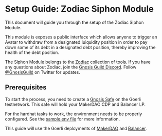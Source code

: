 # Setup Guide: Zodiac Siphon Module

This document will guide you through the setup of the Zodiac Siphon Module.

This module is exposes a public interface which allows anyone to trigger an Avatar to withdraw from a designated luiquidity position in order to pay down some of its debt in a designated debt position, thereby improving the health of the debt position.

The Siphon Module belongs to the [Zodiac](https://github.com/gnosis/zodiac) collection of tools. If you have any questions about Zodiac, join the [Gnosis Guild Discord](https://discord.gg/gnosisguild). Follow [@GnosisGuild](https://twitter.com/gnosisguild) on Twitter for updates.

## Prerequisites

To start the process, you need to create a [Gnosis Safe](https://gnosis-safe.io/app) on the Goerli testnetwork. This safe will hold your MakerDAO CDP and Balancer LP.

For the hardhat tasks to work, the environment needs to be properly configured. See the [sample env file](../.env.sample) for more information.

This guide will use the Goerli deployments of [MakerDAO](https://chainlog.makerdao.com/api/goerli/active.json) and [Balancer](https://etherscan.io/address/0xBA12222222228d8Ba445958a75a0704d566BF2C8#code).